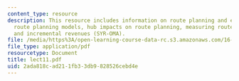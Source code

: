 ```yaml
---
content_type: resource
description: This resource includes information on route planning and evaluation,
  route planning models, hub impacts on route planning, measuring route "Profitability",
  and incremental revenues (SYR-OMA).
file: /media/https%3A/open-learning-course-data-rc.s3.amazonaws.com/16-75j-airline-management-spring-2006/2ada818cad211fb33db9828526cebd4e_lect11.pdf
file_type: application/pdf
resourcetype: Document
title: lect11.pdf
uid: 2ada818c-ad21-1fb3-3db9-828526cebd4e
---
```

